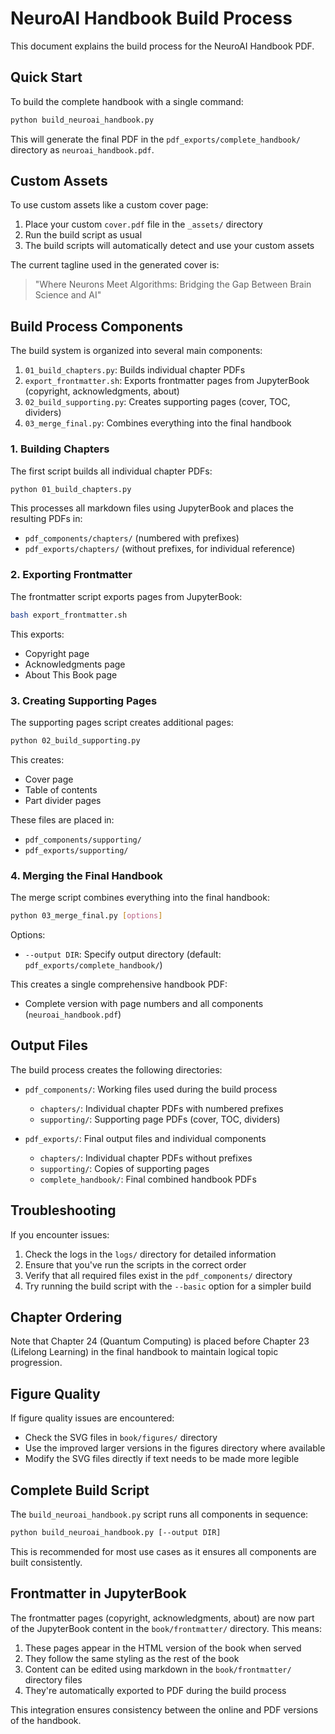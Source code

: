 # NeuroAI Handbook Build Process

This document explains the build process for the NeuroAI Handbook PDF.

## Quick Start

To build the complete handbook with a single command:

```bash
python build_neuroai_handbook.py
```

This will generate the final PDF in the `pdf_exports/complete_handbook/` directory as `neuroai_handbook.pdf`.

## Custom Assets

To use custom assets like a custom cover page:

1. Place your custom `cover.pdf` file in the `_assets/` directory
2. Run the build script as usual
3. The build scripts will automatically detect and use your custom assets

The current tagline used in the generated cover is:
> "Where Neurons Meet Algorithms: Bridging the Gap Between Brain Science and AI"

## Build Process Components

The build system is organized into several main components:

1. `01_build_chapters.py`: Builds individual chapter PDFs
2. `export_frontmatter.sh`: Exports frontmatter pages from JupyterBook (copyright, acknowledgments, about)
3. `02_build_supporting.py`: Creates supporting pages (cover, TOC, dividers)
4. `03_merge_final.py`: Combines everything into the final handbook

### 1. Building Chapters

The first script builds all individual chapter PDFs:

```bash
python 01_build_chapters.py
```

This processes all markdown files using JupyterBook and places the resulting PDFs in:
- `pdf_components/chapters/` (numbered with prefixes)
- `pdf_exports/chapters/` (without prefixes, for individual reference)

### 2. Exporting Frontmatter

The frontmatter script exports pages from JupyterBook:

```bash
bash export_frontmatter.sh
```

This exports:
- Copyright page
- Acknowledgments page
- About This Book page

### 3. Creating Supporting Pages

The supporting pages script creates additional pages:

```bash
python 02_build_supporting.py
```

This creates:
- Cover page
- Table of contents
- Part divider pages

These files are placed in:
- `pdf_components/supporting/`
- `pdf_exports/supporting/`

### 4. Merging the Final Handbook

The merge script combines everything into the final handbook:

```bash
python 03_merge_final.py [options]
```

Options:
- `--output DIR`: Specify output directory (default: `pdf_exports/complete_handbook/`)

This creates a single comprehensive handbook PDF:
- Complete version with page numbers and all components (`neuroai_handbook.pdf`)

## Output Files

The build process creates the following directories:

- `pdf_components/`: Working files used during the build process
  - `chapters/`: Individual chapter PDFs with numbered prefixes
  - `supporting/`: Supporting page PDFs (cover, TOC, dividers)

- `pdf_exports/`: Final output files and individual components
  - `chapters/`: Individual chapter PDFs without prefixes
  - `supporting/`: Copies of supporting pages
  - `complete_handbook/`: Final combined handbook PDFs

## Troubleshooting

If you encounter issues:

1. Check the logs in the `logs/` directory for detailed information
2. Ensure that you've run the scripts in the correct order
3. Verify that all required files exist in the `pdf_components/` directory
4. Try running the build script with the `--basic` option for a simpler build

## Chapter Ordering

Note that Chapter 24 (Quantum Computing) is placed before Chapter 23 (Lifelong Learning) in the final handbook to maintain logical topic progression.

## Figure Quality

If figure quality issues are encountered:
- Check the SVG files in `book/figures/` directory
- Use the improved larger versions in the figures directory where available
- Modify the SVG files directly if text needs to be made more legible

## Complete Build Script

The `build_neuroai_handbook.py` script runs all components in sequence:

```bash
python build_neuroai_handbook.py [--output DIR]
```

This is recommended for most use cases as it ensures all components are built consistently.

## Frontmatter in JupyterBook

The frontmatter pages (copyright, acknowledgments, about) are now part of the JupyterBook content in the `book/frontmatter/` directory. This means:

1. These pages appear in the HTML version of the book when served
2. They follow the same styling as the rest of the book
3. Content can be edited using markdown in the `book/frontmatter/` directory files
4. They're automatically exported to PDF during the build process

This integration ensures consistency between the online and PDF versions of the handbook.